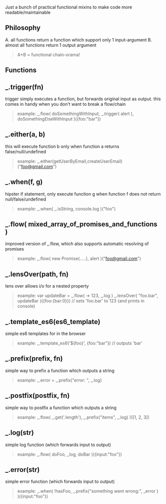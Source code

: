Just a bunch of practical functional mixins to make code more readable/maintainable

## Philosophy

A. all functions return a function which support only 1 input-argument
B. almost all functions return 1 output argument

> A+B = functional chain-orama!

## Functions

## _.trigger(fn)
 
trigger simply executes a function, but forwards original input as output.
this comes in handy when you don't want to break a flow/chain
 
> example:	_.flow( doSomethingWithInput, _.trigger( alert ), doSomethingElseWithInput )({foo:"bar"})
			
## _.either(a, b)
 
this will execute function b only when function a returns false/null/undefined 
 
> example: _.either(getUserByEmail,createUserEmail)("foo@gmail.com")
 
## _.when(f, g)
 
hipster if statement, only execute function g when function f does not return null/false/undefined 
 
> example: _.when( _.isString, console.log )("foo")
 
## _.flow( mixed_array_of_promises_and_functions )
 
improved version of _.flow, which also supports automatic resolving of promises
 
> example: _.flow( new Promise(.....), alert )("foo@gmail.com")
 
## _.lensOver(path, fn)
 
lens over allows i/o for a nested property 
 
> example: var updateBar = _.flow( -> 123, _.log )
>			_.lensOver( "foo.bar", updateBar )({foo:{bar:0}})  // sets 'foo.bar' to 123 (and prints in console)
 
## _.template_es6(es6_template)
 
simple es6 templates for in the browser
 
> example: _.template_es6('${foo}', {foo:"bar"})    // outputs 'bar'
 
## _.prefix(prefix, fn)
 
simple way to prefix a function which outputs a string 
 
> example: _.error = _.prefix("error: ", _.log)
 
## _.postfix(postfix, fn)
 
simple way to postfix a function which outputs a string 
 
> example: _.flow( _.get('.length'), _.prefix("items", _.log) )([1, 2, 3])
 
## _.log(str)
 
simple log function (which forwards input to output)
 
> example: _.flow( doFoo, _log, doBar )({input:"foo"})
 
## _.error(str)
 
simple error function (which forwards input to output)
 
> example: _.when( !hasFoo, _.prefix("something went wrong:", _error ) )({input:"foo"})
 
